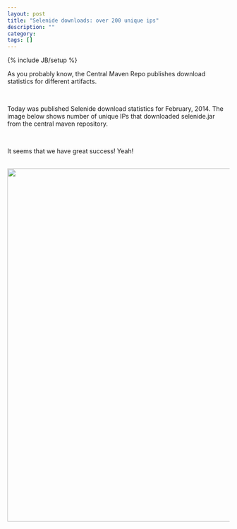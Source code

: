 ```yaml
---
layout: post
title: "Selenide downloads: over 200 unique ips"
description: ""
category:
tags: []
---
```

{% include JB/setup %}

As you probably know, the Central Maven Repo publishes download statistics for different artifacts.

<br/>

Today was published Selenide download statistics for February, 2014.
The image below shows number of unique IPs that downloaded selenide.jar from the central maven repository.

<br/>

It seems that we have great success! Yeah!

<br/>

<center>
<img src="{{ BASE_PATH }}/images/2014/03/selenide_downloads.unique_ips.png" width="800"/>
</center>

<br/>
